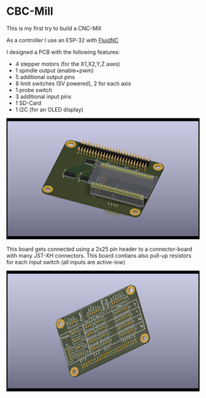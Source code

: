 # CBC-Mill

This is my first try to build a CNC-Mill

As a controller I use an ESP-32 with
[FluidNC](https://github.com/bdring/FluidNC)

I designed a PCB with the following features:
- 4 stepper motors (for the X1,X2,Y,Z axes)
- 1 spindle output (enable+pwm)
- 5 additional output pins
- 8 limit switches (5V powered), 2 for each axis
- 1 probe switch
- 3 additional input pins
- 1 SD-Card
- 1 I2C (for an OLED display)

![esp32](images/kicad-cnc-esp32.png)

This board gets connected using a 2x25 pin header to a connector-board
with many JST-XH connectors. This board contians also pull-up resistors
for each input switch (all inputs are active-low)

![connectors](images/kicad-cnc-connectors.png)


